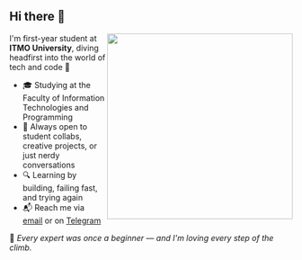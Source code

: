 ## Hi there 👋

<picture>
  <img src="111-ezgif.com-video-to-gif-converter.gif" height="330px" align="right">
</picture>

I'm first-year student at **ITMO University**, diving headfirst into the world of tech and code 🚀

- 🎓 Studying at the Faculty of Information Technologies and Programming
- 🤝 Always open to student collabs, creative projects, or just nerdy conversations
- 🔍 Learning by building, failing fast, and trying again
- 📬 Reach me via [email](garysina.vika@gmail.com) or on [Telegram](https://t.me/windless31)

🌱 _Every expert was once a beginner — and I'm loving every step of the climb._
